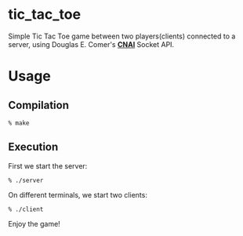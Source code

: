 # tic_tac_toe
Simple Tic Tac Toe game between two players(clients) connected to a server,
using Douglas E. Comer's **[CNAI](https://netbook.cs.purdue.edu)** Socket API.

# Usage
## Compilation
```
% make
```

## Execution
First we start the server:
```
% ./server
```
On different terminals, we start two clients:
```
% ./client
```
Enjoy the game!
